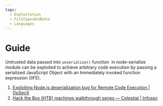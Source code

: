 ```yaml
---
tags:
  - Exploitation
  - FileTypesAndData
  - Languages
---
```


# Guide

Untrusted data passed into `unserialize()` function  in node-serialize module can be exploited to achieve arbitrary code execution by passing a serialized JavaScript Object with an Immediately invoked function expression (IIFE).

1. [Exploiting Node.js deserialization bug for Remote Code Execution | OpSecX](https://opsecx.com/index.php/2017/02/08/exploiting-node-js-deserialization-bug-for-remote-code-execution/)
2. [Hack the Box (HTB) machines walkthrough series — Celestial | Infosec](https://resources.infosecinstitute.com/topic/hack-the-box-htb-machines-walkthrough-series-celestial/)

